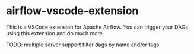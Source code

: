 # airflow-vscode-extension
This is a VSCode extension for Apache Airflow.
You can trigger your DAGs using this extension and do much more.


TODO:
multiple server support
filter dags by name and/or tags